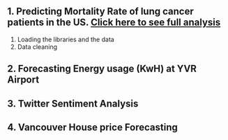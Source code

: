 
## 1. Predicting Mortality Rate of lung cancer patients in the US. [Click here to see full analysis](https://github.com/tan1310/Data-Projects/blob/main/BAIT509-Project-Final-Tanmay.ipynb)
1. Loading the libraries and the data
2. Data cleaning


## 2. Forecasting Energy usage (KwH) at YVR Airport 


## 3. Twitter Sentiment Analysis


## 4. Vancouver House price Forecasting



